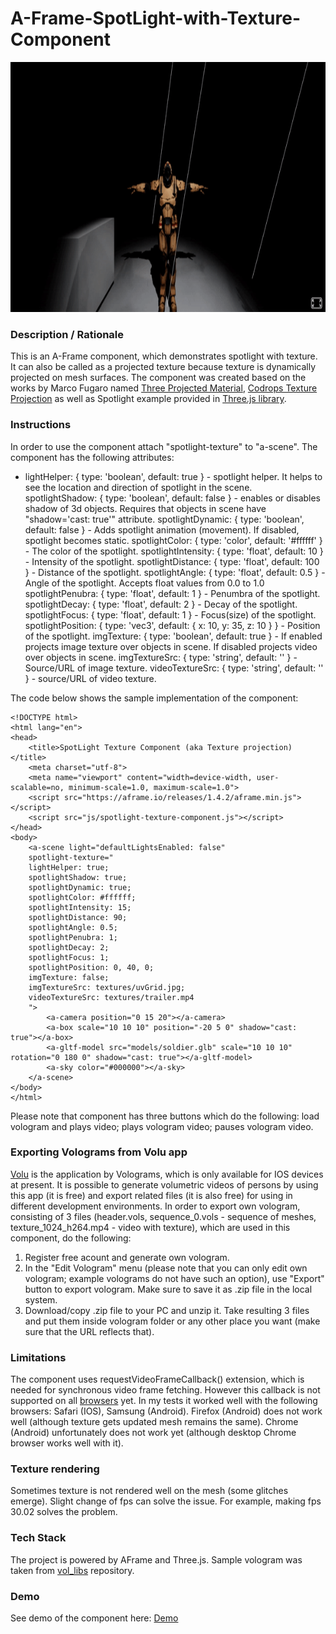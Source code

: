 # A-Frame-SpotLight-with-Texture-Component
<img src="img/screenshot.gif" title="Video screen capture" alt="Video screen capture" height="400">

### **Description / Rationale**
This is an A-Frame component, which demonstrates spotlight with texture. It can also be called as a projected texture because texture is dynamically projected on mesh surfaces. The component was created based on the works by Marco Fugaro named <a href="https://github.com/marcofugaro/three-projected-material">Three Projected Material</a>, <a href="https://github.com/marcofugaro/codrops-texture-projection">Codrops Texture Projection</a> as well as Spotlight example provided in <a href="https://threejs.org/examples/#webgl_lights_spotlight">Three.js library</a>.     

### **Instructions**
In order to use the component attach "spotlight-texture" to "a-scene". The component has the following attributes: 
* lightHelper: { type: 'boolean', default: true } - spotlight helper. It helps to see the location and direction of spotlight in the scene.
spotlightShadow: { type: 'boolean', default: false } - enables or disables shadow of 3d objects. Requires that objects in scene have "shadow='cast: true'" attribute.
spotlightDynamic: { type: 'boolean', default: false } - Adds spotlight animation (movement). If disabled, spotlight becomes static. 
spotlightColor: { type: 'color', default: '#ffffff' } - The color of the spotlight.
spotlightIntensity: { type: 'float', default: 10 } - Intensity of the spotlight.
spotlightDistance: { type: 'float', default: 100 } - Distance of the spotlight.
spotlightAngle: { type: 'float', default: 0.5 } - Angle of the spotlight. Accepts float values from 0.0 to 1.0
spotlightPenubra: { type: 'float', default: 1 } - Penumbra of the spotlight.
spotlightDecay: { type: 'float', default: 2 } - Decay of the spotlight.
spotlightFocus: { type: 'float', default: 1 } - Focus(size) of the spotlight.
spotlightPosition: { type: 'vec3', default: { x: 10, y: 35, z: 10 } } - Position of the spotlight.
imgTexture: { type: 'boolean', default: true } - If enabled projects image texture over objects in scene. If disabled projects video over objects in scene. 
imgTextureSrc: { type: 'string', default: '' } - Source/URL of image texture.
videoTextureSrc: { type: 'string', default: '' } - source/URL of video texture.

The code below shows the sample implementation of the component:
```
<!DOCTYPE html>
<html lang="en">
<head>
    <title>SpotLight Texture Component (aka Texture projection)</title>
    <meta charset="utf-8">
    <meta name="viewport" content="width=device-width, user-scalable=no, minimum-scale=1.0, maximum-scale=1.0">
    <script src="https://aframe.io/releases/1.4.2/aframe.min.js"></script>
    <script src="js/spotlight-texture-component.js"></script>
</head>
<body>
    <a-scene light="defaultLightsEnabled: false" 
    spotlight-texture="
    lightHelper: true; 
    spotlightShadow: true; 
    spotlightDynamic: true;
    spotlightColor: #ffffff;
    spotlightIntensity: 15;
    spotlightDistance: 90;
    spotlightAngle: 0.5;
    spotlightPenubra: 1;
    spotlightDecay: 2;
    spotlightFocus: 1;
    spotlightPosition: 0, 40, 0;
    imgTexture: false;
    imgTextureSrc: textures/uvGrid.jpg;
    videoTextureSrc: textures/trailer.mp4
    ">
        <a-camera position="0 15 20"></a-camera>
        <a-box scale="10 10 10" position="-20 5 0" shadow="cast: true"></a-box>
        <a-gltf-model src="models/soldier.glb" scale="10 10 10" rotation="0 180 0" shadow="cast: true"></a-gltf-model>
        <a-sky color="#000000"></a-sky>
    </a-scene>
</body>
</html>
```
Please note that component has three buttons which do the following: load vologram and plays video; plays vologram video; pauses vologram video.

### **Exporting Volograms from Volu app** 
<a href="https://apps.apple.com/us/app/volu-3d-volumetric-holograms/id1555245459">Volu</a> is the application by Volograms, which is only available for IOS devices at present. It is possible to generate volumetric videos of persons by using this app (it is free) and export related files (it is also free) for using in different development environments. 
In order to export own vologram, consisting of 3 files (header.vols, sequence_0.vols - sequence of meshes, texture_1024_h264.mp4 - video with texture), which are used in this component, do the following:
1. Register free acount and generate own vologram.
2. In the "Edit Vologram" menu (please note that you can only edit own vologram; example volograms do not have such an option), use "Export" button to export vologram. Make sure to save it as .zip file in the local system.
3. Download/copy .zip file to your PC and unzip it. Take resulting 3 files and put them inside vologram folder or any other place you want (make sure that the URL reflects that).

### **Limitations**
The component uses requestVideoFrameCallback() extension, which is needed for synchronous video frame fetching. However this callback is not supported on all <a href="https://caniuse.com/mdn-api_htmlvideoelement_requestvideoframecallback">browsers</a> yet. In my tests it worked well with the following browsers:  Safari (IOS), Samsung (Android). Firefox (Android) does not work well (although texture gets updated mesh remains the same).  Chrome (Android) unfortunately does not work yet (although desktop Chrome browser works well with it).  

### **Texture rendering**
Sometimes texture is not rendered well on the mesh (some glitches emerge). Slight change of fps can solve the issue. For example, making fps 30.02 solves the problem.  

### **Tech Stack**
The project is powered by AFrame and Three.js. Sample vologram was taken from <a href="https://github.com/Volograms/vol_libs">vol_libs</a> repository. 

### **Demo**
See demo of the component here: [Demo](https://volumetric-vid.glitch.me/)
